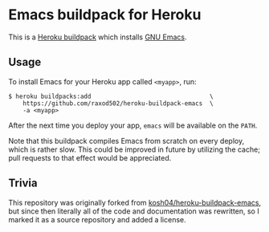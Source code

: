# Emacs buildpack for Heroku

This is a [Heroku buildpack][buildpack] which installs [GNU
Emacs][emacs].

## Usage

To install Emacs for your Heroku app called `<myapp>`, run:

    $ heroku buildpacks:add                                 \
        https://github.com/raxod502/heroku-buildpack-emacs  \
        -a <myapp>

After the next time you deploy your app, `emacs` will be available on
the `PATH`.

Note that this buildpack compiles Emacs from scratch on every deploy,
which is rather slow. This could be improved in future by utilizing
the cache; pull requests to that effect would be appreciated.

## Trivia

This repository was originally forked from
[kosh04/heroku-buildpack-emacs][upstream], but since then literally
all of the code and documentation was rewritten, so I marked it as a
source repository and added a license.

[buildpack]: https://devcenter.heroku.com/articles/buildpacks
[emacs]: https://www.gnu.org/software/emacs/
[upstream]: https://github.com/kosh04/heroku-buildpack-emacs
